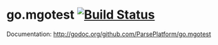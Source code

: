 go.mgotest [![Build Status](https://secure.travis-ci.org/ParsePlatform/go.mgotest.png)](http://travis-ci.org/ParsePlatform/go.mgotest)
=============

Documentation: http://godoc.org/github.com/ParsePlatform/go.mgotest

